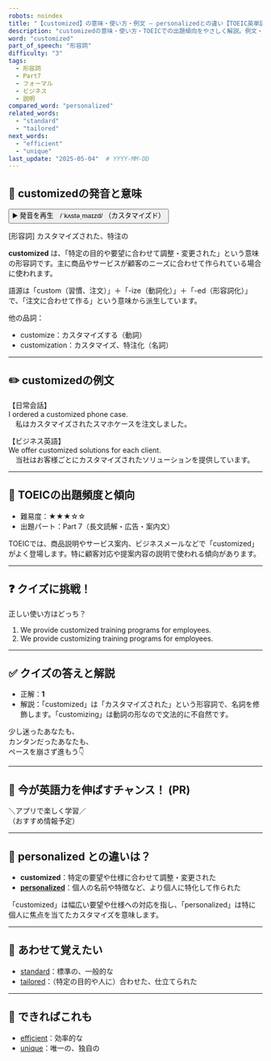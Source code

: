 ```yaml
---
robots: noindex
title: "【customized】の意味・使い方・例文 ― personalizedとの違い【TOEIC英単語】"
description: "customizedの意味・使い方・TOEICでの出題傾向をやさしく解説。例文・クイズ付きでpersonalizedとの違いもわかりやすく学べます。"
word: "customized"
part_of_speech: "形容詞"
difficulty: "3"
tags:
  - 形容詞
  - Part7
  - フォーマル
  - ビジネス
  - 説明
compared_word: "personalized"
related_words:
  - "standard"
  - "tailored"
next_words:
  - "efficient"
  - "unique"
last_update: "2025-05-04"  # YYYY-MM-DD
---
```


## 🔰 customizedの発音と意味

<button class="play-audio" onclick="playTTS('customized')">
  <span class="play-audio-main">
    ▶️ 発音を再生　/ˈkʌstəˌmaɪzd/
  </span>
  <span class="play-audio-sub">
    （カスタマイズド）
  </span>
</button>

[形容詞] カスタマイズされた、特注の

**customized** は、「特定の目的や要望に合わせて調整・変更された」という意味の形容詞です。主に商品やサービスが顧客のニーズに合わせて作られている場合に使われます。

語源は「custom（習慣、注文）」＋「-ize（動詞化）」＋「-ed（形容詞化）」で、「注文に合わせて作る」という意味から派生しています。

他の品詞：  
- customize：カスタマイズする（動詞）
- customization：カスタマイズ、特注化（名詞）

---

## ✏️ customizedの例文

【日常会話】  
I ordered a customized phone case.  
　私はカスタマイズされたスマホケースを注文しました。

【ビジネス英語】  
We offer customized solutions for each client.  
　当社はお客様ごとにカスタマイズされたソリューションを提供しています。

---

## 🎯 TOEICの出題頻度と傾向

- 難易度：★★★☆☆
- 出題パート：Part 7（長文読解・広告・案内文）

TOEICでは、商品説明やサービス案内、ビジネスメールなどで「customized」がよく登場します。特に顧客対応や提案内容の説明で使われる傾向があります。

---

## ❓ クイズに挑戦！

正しい使い方はどっち？

1. We provide customized training programs for employees.  
2. We provide customizing training programs for employees.

---

## ✅ クイズの答えと解説

- 正解：**1**
- 解説：「customized」は「カスタマイズされた」という形容詞で、名詞を修飾します。「customizing」は動詞の形なので文法的に不自然です。

少し迷ったあなたも、  
カンタンだったあなたも、  
ペースを崩さず進もう👇️

---

## 🚀 今が英語力を伸ばすチャンス！ (PR)

<div class="info-center">
＼アプリで楽しく学習／<br>  
（おすすめ情報予定）
</div>

---

## 🤔  personalized との違いは？

- **customized**：特定の要望や仕様に合わせて調整・変更された
- **[personalized](/personalized)**：個人の名前や特徴など、より個人に特化して作られた

「customized」は幅広い要望や仕様への対応を指し、「personalized」は特に個人に焦点を当てたカスタマイズを意味します。

---

## 🧩 あわせて覚えたい

- [standard](/standard)：標準の、一般的な
- [tailored](/tailored)：（特定の目的や人に）合わせた、仕立てられた

---

## 📖 できればこれも

- [efficient](/efficient)：効率的な
- [unique](/unique)：唯一の、独自の

<!-- cvid: aid18_bid16 -->
